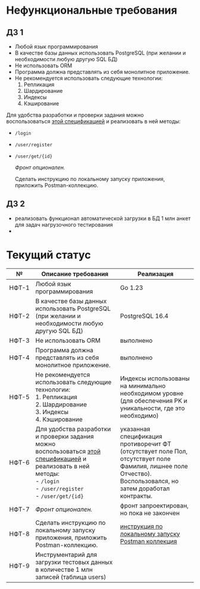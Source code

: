 # Нефункциональные требования
## ДЗ 1

- Любой язык программирования
- В качестве базы данных использовать PostgreSQL (при желании и необходимости любую другую SQL БД)
- Не использовать ORM
- Программа должна представлять из себя монолитное приложение.
- Не рекомендуется использовать следующие технологии:
	1. Репликация
	2. Шардирование
	3. Индексы
	4. Кэширование

Для удобства разработки и проверки задания можно воспользоваться [этой спецификацией](https://github.com/OtusTeam/highload/blob/master/homework/openapi.json "этой спецификацией") и реализовать в ней методы:
- `/login`
- `/user/register`
- `/user/get/{id}`  
      
    _Фронт опционален._  
      
    Сделать инструкцию по локальному запуску приложения, приложить Postman-коллекцию.
## ДЗ 2
- реализовать функционал автоматической загрузки в БД 1 млн анкет для задач нагрузочного тестирования
- 
# Текущий статус


| №     | Описание требования                                                                                                                                                                                                                                                      | Реализация                                                                                                                                                                      |
| ----- | ------------------------------------------------------------------------------------------------------------------------------------------------------------------------------------------------------------------------------------------------------------------------ | ------------------------------------------------------------------------------------------------------------------------------------------------------------------------------- |
| НФТ-1 | Любой язык программирования                                                                                                                                                                                                                                              | Go 1.23                                                                                                                                                                         |
| НФТ-2 | В качестве базы данных использовать PostgreSQL (при желании и необходимости любую другую SQL БД)                                                                                                                                                                         | PostgreSQL 16.4                                                                                                                                                                 |
| НФТ-3 | Не использовать ORM                                                                                                                                                                                                                                                      | выполнено                                                                                                                                                                       |
| НФТ-4 | Программа должна представлять из себя монолитное приложение.                                                                                                                                                                                                             | выполнено                                                                                                                                                                       |
| НФТ-5 | Не рекомендуется использовать следующие технологии:<br>1. Репликация<br>2. Шардирование<br>3. Индексы<br>4. Кэширование                                                                                                                                                  | Индексы использованы на минимально необходимом уровне (для обеспечения PK и уникальности, где это необходимо)                                                                   |
| НФТ-6 | Для удобства разработки и проверки задания можно воспользоваться [этой спецификацией](https://github.com/OtusTeam/highload/blob/master/homework/openapi.json "этой спецификацией") и реализовать в ней методы:<br>- `/login`<br>- `/user/register`<br>- `/user/get/{id}` | указанная спецификация противоречит ФТ (отсутствует поле Пол, отсутствует поле Фамилия, лишнее поле Отчество). Воспользовался, но затем доработал контракты.                    |
| НФТ-7 | _Фронт опционален._                                                                                                                                                                                                                                                      | фронт запроектирован, но пока не закончен                                                                                                                                       |
| НФТ-8 | Сделать инструкцию по локальному запуску приложения, приложить Postman-коллекцию.                                                                                                                                                                                        | [инструкция по локальному запуску](../README)<br>[Postman коллекция](https://github.com/Vasiliy82/otus-hla-homework/blob/main/misc/OTUS%20Homework.postman_collection.json)<br> |
| НФТ-9 | Инструментарий для загрузки тестовых данных в количестве 1 млн записей (таблица users)                                                                                                                                                                                   |                                                                                                                                                                                 |

